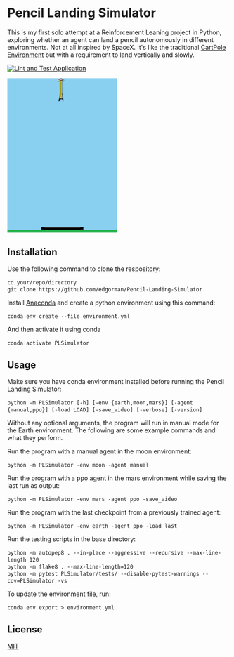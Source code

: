 # Pencil Landing Simulator

This is my first solo attempt at a Reinforcement Leaning project in Python, exploring whether an agent can land a pencil autonomously in different environments. Not at all inspired by SpaceX. It's like the traditional [CartPole Environment](https://github.com/openai/gym/blob/e2266025e6c77641629f1ce8b12b4f73bca91352/gym/envs/classic_control/cartpole.py) but with a requirement to land vertically and slowly.

[![Lint and Test Application](https://github.com/edgorman/Pencil-Landing-Simulator/actions/workflows/test-and-lint.yml/badge.svg)](https://github.com/edgorman/Pencil-Landing-Simulator/actions/workflows/test-and-lint.yml)

<img src="docs/gifs/success.gif" width="250px" alt="Example of pencil landing successfully.">

## Installation
Use the following command to clone the respository:
```
cd your/repo/directory
git clone https://github.com/edgorman/Pencil-Landing-Simulator
```

Install [Anaconda](https://www.anaconda.com/) and create a python environment using this command:
```
conda env create --file environment.yml
```

And then activate it using conda
```
conda activate PLSimulator
```

## Usage
Make sure you have conda environment installed before running the Pencil Landing Simulator:

```
python -m PLSimulator [-h] [-env {earth,moon,mars}] [-agent {manual,ppo}] [-load LOAD] [-save_video] [-verbose] [-version]
```

Without any optional arguments, the program will run in manual mode for the Earth environment. The following are some example commands and what they perform.

Run the program with a manual agent in the moon environment:
```
python -m PLSimulator -env moon -agent manual
```

Run the program with a ppo agent in the mars environment while saving the last run as output:
```
python -m PLSimulator -env mars -agent ppo -save_video
```

Run the program with the last checkpoint from a previously trained agent:
```
python -m PLSimulator -env earth -agent ppo -load last
```

Run the testing scripts in the base directory:
```
python -m autopep8 . --in-place --aggressive --recursive --max-line-length 120
python -m flake8 . --max-line-length=120
python -m pytest PLSimulator/tests/ --disable-pytest-warnings --cov=PLSimulator -vs
```

To update the environment file, run:
```
conda env export > environment.yml
```

## License
[MIT](https://choosealicense.com/licenses/mit/)
